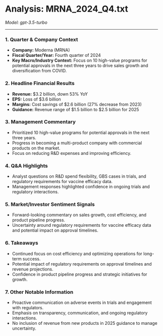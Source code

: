# Analysis: MRNA_2024_Q4.txt

*Model: gpt-3.5-turbo*

---

### 1. Quarter & Company Context
- **Company:** Moderna (MRNA)
- **Fiscal Quarter/Year:** Fourth quarter of 2024
- **Key Macro/Industry Context:** Focus on 10 high-value programs for potential approvals in the next three years to drive sales growth and diversification from COVID.

### 2. Headline Financial Results
- **Revenue:** $3.2 billion, down 53% YoY
- **EPS:** Loss of $3.6 billion
- **Margins:** Cost savings of $2.6 billion (27% decrease from 2023)
- **Guidance:** Revenue range of $1.5 billion to $2.5 billion for 2025

### 3. Management Commentary
- Prioritized 10 high-value programs for potential approvals in the next three years.
- Progress in becoming a multi-product company with commercial products on the market.
- Focus on reducing R&D expenses and improving efficiency.

### 4. Q&A Highlights
- Analyst questions on R&D spend flexibility, GBS cases in trials, and regulatory requirements for vaccine efficacy data.
- Management responses highlighted confidence in ongoing trials and regulatory interactions.

### 5. Market/Investor Sentiment Signals
- Forward-looking commentary on sales growth, cost efficiency, and product pipeline progress.
- Uncertainty around regulatory requirements for vaccine efficacy data and potential impact on approval timelines.

### 6. Takeaways
- Continued focus on cost efficiency and optimizing operations for long-term success.
- Potential impact of regulatory requirements on approval timelines and revenue projections.
- Confidence in product pipeline progress and strategic initiatives for growth.

### 7. Other Notable Information
- Proactive communication on adverse events in trials and engagement with regulators.
- Emphasis on transparency, communication, and ongoing regulatory interactions.
- No inclusion of revenue from new products in 2025 guidance to manage uncertainty.